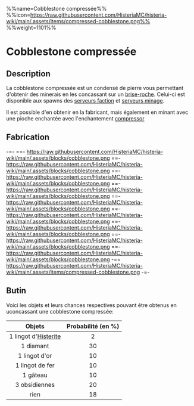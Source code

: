 %%name=Cobblestone compressée%%
%%icon=https://raw.githubusercontent.com/HisteriaMC/histeria-wiki/main/.assets/items/compressed-cobblestone.png%%
%%weight=1101%%

# Cobblestone compressée

## Description
La cobblestone compressée est un condensé de pierre vous permettant d'obtenir des minerais en les concassant sur un [brise-roche](https://histeria.fr/wiki/3-1-utilitaire-principal). Celui-ci est disponible aux spawns des [serveurs faction](https://histeria.fr/wiki/4-gameplay/faction-servers) et [serveurs minage](https://histeria.fr/wiki/4-gameplay/minage-servers).

Il est possible d'en obtenir en la fabricant, mais également en minant avec une pioche enchantée avec l'enchantement [compressor](https://histeria.fr/wiki/6-enchantements/compressor)

## Fabrication

-=-
 ==- https://raw.githubusercontent.com/HisteriaMC/histeria-wiki/main/.assets/blocks/cobblestone.png
 ==- https://raw.githubusercontent.com/HisteriaMC/histeria-wiki/main/.assets/blocks/cobblestone.png
 ==- https://raw.githubusercontent.com/HisteriaMC/histeria-wiki/main/.assets/blocks/cobblestone.png
 ==- https://raw.githubusercontent.com/HisteriaMC/histeria-wiki/main/.assets/blocks/cobblestone.png
 ==- https://raw.githubusercontent.com/HisteriaMC/histeria-wiki/main/.assets/blocks/cobblestone.png
 ==- https://raw.githubusercontent.com/HisteriaMC/histeria-wiki/main/.assets/blocks/cobblestone.png
 ==- https://raw.githubusercontent.com/HisteriaMC/histeria-wiki/main/.assets/blocks/cobblestone.png
 ==- https://raw.githubusercontent.com/HisteriaMC/histeria-wiki/main/.assets/blocks/cobblestone.png
 ==- https://raw.githubusercontent.com/HisteriaMC/histeria-wiki/main/.assets/blocks/cobblestone.png
 -== https://raw.githubusercontent.com/HisteriaMC/histeria-wiki/main/.assets/items/compressed-cobblestone.png
-=-

## Butin

Voici les objets et leurs chances respectives pouvant être obtenus en uconcassant une cobblestone compressée:

| Objets               | Probabilité (en %) |
|:--------------------:|:------------------:|
| 1 lingot d'[Histerite](https://histeria.fr/wiki/1-ressources/histerite) | 2                  |
| 1 diamant            | 30                 |
| 1 lingot d'or        | 10                 |
| 1 lingot de fer      | 10                 |
| 1 gâteau             | 10                 |
| 3 obsidiennes        | 20                 |
| rien                 | 18                 |